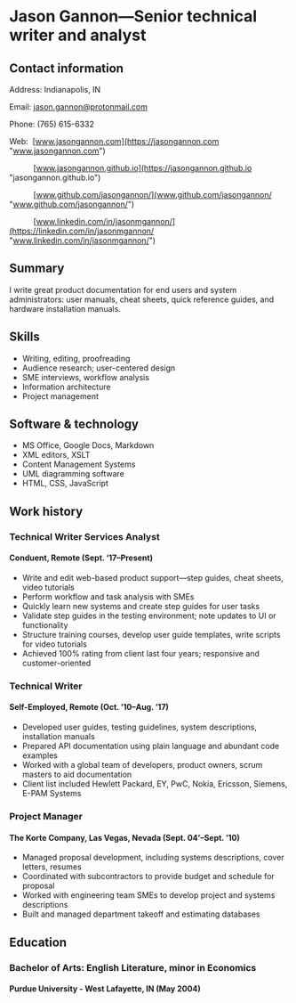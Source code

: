 # Jason Gannon—Senior technical writer and analyst

## Contact information

Address: Indianapolis, IN

Email: jason.gannon@protonmail.com

Phone: (765) 615-6332

Web: &nbsp;[www.jasongannon.com](https://jasongannon.com "www.jasongannon.com")

&nbsp;&nbsp;&nbsp;&nbsp;&nbsp;&nbsp;&nbsp;&nbsp;&nbsp;&nbsp;&nbsp;[www.jasongannon.github.io](https://jasongannon.github.io  "jasongannon.github.io")

&nbsp;&nbsp;&nbsp;&nbsp;&nbsp;&nbsp;&nbsp;&nbsp;&nbsp;&nbsp;&nbsp;[www.github.com/jasongannon/](www.github.com/jasongannon/  "www.github.com/jasongannon/")

&nbsp;&nbsp;&nbsp;&nbsp;&nbsp;&nbsp;&nbsp;&nbsp;&nbsp;&nbsp;&nbsp;[www.linkedin.com/in/jasonmgannon/](https://linkedin.com/in/jasonmgannon/  "www.linkedin.com/in/jasonmgannon/")

## Summary

I write great product documentation for end users and system administrators: user manuals, cheat sheets, quick reference guides, and hardware installation manuals.

## Skills

- Writing, editing, proofreading
- Audience research; user-centered design
- SME interviews, workflow analysis
- Information architecture
- Project management

## Software & technology

- MS Office, Google Docs, Markdown
- XML editors, XSLT
- Content Management Systems
- UML diagramming software
- HTML, CSS, JavaScript

## Work history

### Technical Writer Services Analyst

#### Conduent, Remote (Sept. ‘17–Present)

* Write and edit web-based product support—step guides, cheat sheets, video tutorials
* Perform workflow and task analysis with SMEs
* Quickly learn new systems and create step guides for user tasks
* Validate step guides in the testing environment; note updates to UI or functionality
* Structure training courses, develop user guide templates, write scripts for video tutorials
* Achieved 100% rating from client last four years; responsive and customer-oriented


### Technical Writer

#### Self-Employed, Remote (Oct. ’10–Aug. ’17)

* Developed user guides, testing guidelines, system descriptions, installation manuals
* Prepared API documentation using plain language and abundant code examples
* Worked with a global team of developers, product owners, scrum masters to aid documentation
* Client list included Hewlett Packard, EY, PwC, Nokia, Ericsson, Siemens, E-PAM Systems

### Project Manager

#### The Korte Company, Las Vegas, Nevada (Sept. 04’–Sept. ’10)

* Managed proposal development, including systems descriptions, cover letters, resumes
* Coordinated with subcontractors to provide budget and schedule for proposal
* Worked with engineering team SMEs to develop project and systems descriptions
* Built and managed department takeoff and estimating databases

## Education

### Bachelor of Arts: English Literature, minor in Economics

#### Purdue University - West Lafayette, IN (May 2004)
